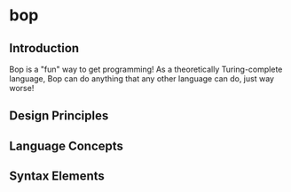 # bop
## Introduction
Bop is a "fun" way to get programming! As a theoretically Turing-complete language, Bop can do anything that any other language can do, just way worse!
## Design Principles

## Language Concepts

## Syntax Elements
